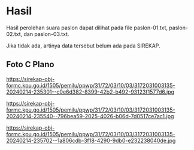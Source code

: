 # Hasil

Hasil perolehan suara paslon dapat dilihat pada file paslon-01.txt, paslon-02.txt, dan paslon-03.txt.

Jika tidak ada, artinya data tersebut belum ada pada SIREKAP.

## Foto C Plano

https://sirekap-obj-formc.kpu.go.id/1505/pemilu/ppwp/31/72/03/10/03/3172031003135-20240214-235301--c0e6d382-8399-42b2-b492-93123f1577d6.jpg

https://sirekap-obj-formc.kpu.go.id/1505/pemilu/ppwp/31/72/03/10/03/3172031003135-20240214-235540--796bea59-2025-4026-b06d-7d0517ce7ac1.jpg

https://sirekap-obj-formc.kpu.go.id/1505/pemilu/ppwp/31/72/03/10/03/3172031003135-20240214-235702--1a806cdb-3f18-4290-9db0-e232238040de.jpg
